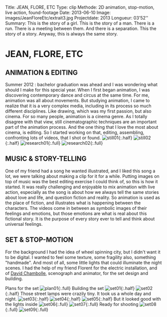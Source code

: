 Title: JEAN, FLORE, ETC
Type: clip
Methode: 2D animation, stop-motion, live action, found-footage
Date: 2013-06-10
Image: images/JeanFloreEtc/extrait3.jpg
Projectdate: 2013
Longueur: 03'52''
Summary: This is the story of a girl. This is the story of a man. There is a run. There is a meeting between them. And there is a separation. This the story of a story. Anyway, this is always the same story.

# JEAN, FLORE, ETC

## ANIMATION & EDITING
Summer 2012 : bachelor graduation was ahead and I was wondering what should I make for this special year. 
When I first began animation, I was discovering contemporary dance and circus at the same time. For me, animation was all about movements. But studying animation, I came to realize that it is a very complex media, including in its process so much different disciplines. Like drawing, which was my first passion, but also cinema. For so many people, animation is a cinema genre. As I totally disagree with that view, still cinematographic techniques are an important part of the animation process.
And the one thing that I love the most about cinema, is editing. So I started working on that, editing, assembling, confronting lots of videos, that I shot or found.
![still01](images/JeanFloreEtc/extrait2.jpg){:.half}
![still02](images/JeanFloreEtc/extrait3.jpg){:.half}
![research01](images/JeanFloreEtc/recherche_flore.jpg){:.full}
![research02](images/JeanFloreEtc/recherche_jean.jpg){:.full}

## MUSIC & STORY-TELLING
One of my friend had a song he wanted illustrated, and I liked this song a lot, we were talking about making a clip for it for a while. Putting images on top of music was the best editing exercise I could think of, so this is how it started.
It was really challenging and enjoyable to mix animation with live action, especially as the song is about how we always tell the same stories about love and life, and question fiction and reality.
So animation is used as the place of fiction, and illustrates what is happening between the characters. The videos come in between as symbolic images of their feelings and emotions, but those emotions are what is real about this fictional story. It is the purpose of every story ever to tell and think about universal feelings.

## SET & STOP-MOTION
For the background I had the idea of wheel spinning city, but I didn't want it to be digital. I wanted to feel some texture, some fragility also, something "handmade". And most of all, some little lights that could illuminate the night scenes.
I had the help of my friend Florent for the electric installation, and of [David Chambolle](http://ddc-pagaille.tumblr.com/), scenograph and animator, for the set design and building.

Plans for the set
![plan01](images/JeanFloreEtc/décor.jpg){:.full}
Building the set
![set01](images/JeanFloreEtc/P1250283.jpg){:.half}
![set02](images/JeanFloreEtc/P1250457.jpg){:.half}
Those street lamps were crazily tiny. It took us a whole day and night.
![set03](images/JeanFloreEtc/P1250650.jpg){:.half}
![set04](images/JeanFloreEtc/P1250667.jpg){:.half}
![set05](images/JeanFloreEtc/P1250677.jpg){:.half}
But it looked good with the lights inside
![set06](images/JeanFloreEtc/P1250684.jpg){:.full}
![set07](images/JeanFloreEtc/P1250704.jpg){:.full}
Ready for shooting
![set08](images/JeanFloreEtc/P1250791.jpg){:.full}
![set09](images/JeanFloreEtc/P1250845.jpg){:.full}
